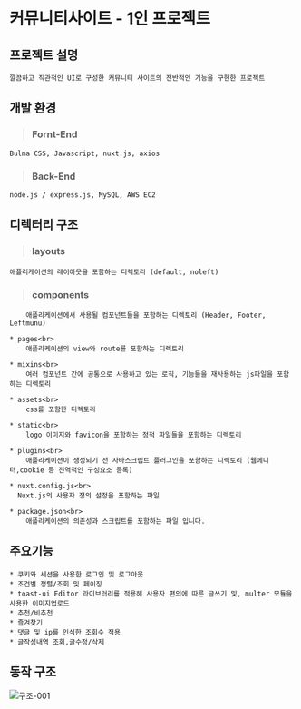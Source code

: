 # 커뮤니티사이트  - 1인 프로젝트

## 프로젝트 설명
    깔끔하고 직관적인 UI로 구성한 커뮤니티 사이트의 전반적인 기능을 구현한 프로젝트
 
## 개발 환경
> ### Fornt-End
    Bulma CSS, Javascript, nuxt.js, axios

> ### Back-End 
    node.js / express.js, MySQL, AWS EC2
        
## 디렉터리 구조
> ### layouts
    애플리케이션의 레이아웃을 포함하는 디렉토리 (default, noleft)
   
> ### components   
        애플리케이션에서 사용될 컴포넌트들을 포함하는 디렉토리 (Header, Footer, Leftmunu)
        
    * pages<br>
        애플리케이션의 view와 route를 포함하는 디렉토리
        
    * mixins<br>
        여러 컴포넌트 간에 공통으로 사용하고 있는 로직, 기능들을 재사용하는 js파일을 포함하는 디렉토리
        
    * assets<br>
        css를 포함한 디렉토리
        
    * static<br>
        logo 이미지와 favicon을 포함하는 정적 파일들을 포함하는 디렉토리
        
    * plugins<br>
        애플리케이션이 생성되기 전 자바스크립트 플러그인을 포함하는 디렉토리 (웹에디터,cookie 등 전역적인 구성요소 등록)
        
    * nuxt.config.js<br>
      Nuxt.js의 사용자 정의 설정을 포함하는 파일
      
    * package.json<br>
        애플리케이션의 의존성과 스크립트를 포함하는 파일 입니다.
     
## 주요기능
    * 쿠키와 세션을 사용한 로그인 및 로그아웃
    * 조건별 정렬/조회 및 페이징
    * toast-ui Editor 라이브러리를 적용해 사용자 편의에 따른 글쓰기 및, multer 모듈을 사용한 이미지업로드
    * 추천/비추천
    * 즐겨찾기
    * 댓글 및 ip를 인식한 조회수 적용 
    * 글작성내역 조회,글수정/삭제 

## 동작 구조

![구조-001](https://user-images.githubusercontent.com/87694251/152490865-350db763-90da-4739-9416-dd2c4de24066.jpg)


